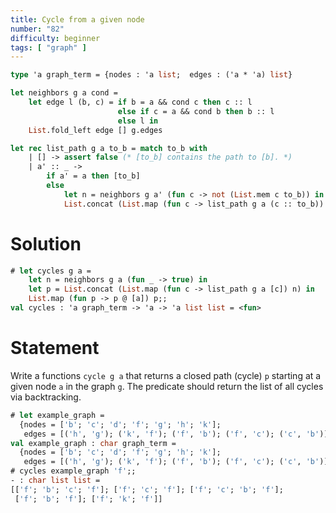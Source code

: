 ```yaml
---
title: Cycle from a given node
number: "82"
difficulty: beginner
tags: [ "graph" ]
---
```


```ocaml
type 'a graph_term = {nodes : 'a list;  edges : ('a * 'a) list}

let neighbors g a cond =
    let edge l (b, c) = if b = a && cond c then c :: l
                        else if c = a && cond b then b :: l
                        else l in
    List.fold_left edge [] g.edges

let rec list_path g a to_b = match to_b with
    | [] -> assert false (* [to_b] contains the path to [b]. *)
    | a' :: _ ->
        if a' = a then [to_b]
        else
            let n = neighbors g a' (fun c -> not (List.mem c to_b)) in
            List.concat (List.map (fun c -> list_path g a (c :: to_b)) n)
```

# Solution

```ocaml
# let cycles g a =
    let n = neighbors g a (fun _ -> true) in
    let p = List.concat (List.map (fun c -> list_path g a [c]) n) in
    List.map (fun p -> p @ [a]) p;;
val cycles : 'a graph_term -> 'a -> 'a list list = <fun>
```

# Statement

Write a functions `cycle g a` that returns a closed path (cycle) `p`
starting at a given node `a` in the graph `g`. The predicate should
return the list of all cycles via backtracking.

```ocaml
# let example_graph =
  {nodes = ['b'; 'c'; 'd'; 'f'; 'g'; 'h'; 'k'];
   edges = [('h', 'g'); ('k', 'f'); ('f', 'b'); ('f', 'c'); ('c', 'b')]};;
val example_graph : char graph_term =
  {nodes = ['b'; 'c'; 'd'; 'f'; 'g'; 'h'; 'k'];
   edges = [('h', 'g'); ('k', 'f'); ('f', 'b'); ('f', 'c'); ('c', 'b')]}
# cycles example_graph 'f';;
- : char list list =
[['f'; 'b'; 'c'; 'f']; ['f'; 'c'; 'f']; ['f'; 'c'; 'b'; 'f'];
 ['f'; 'b'; 'f']; ['f'; 'k'; 'f']]
```

